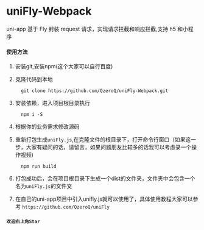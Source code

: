 # uniFly-Webpack

uni-app 基于 Fly 封装 request 请求，实现请求拦截和响应拦截,支持 h5 和小程序

#### 使用方法

1. 安装git,安装npm(这个大家可以自行百度)

2. 克隆代码到本地
   ```git
     git clone https://github.com/QzeroQ/uniFly-Webpack.git
   ```
3. 安装依赖，进入项目根目录执行
   ```git
     npm i -S
   ```
4. 根据你的业务需求修改源码

5. 重新打包生成`uniFly.js`,在克隆文件的根目录下，打开命令行窗口（如果这一步，大家有疑问的话，请留言，如果问题朋友比较多的话我可以考虑录一个操作视频)
   ```git
     npm run build
   ```
6. 打包成功后，会在项目根目录下生成一个dist的文件夹，文件夹中会包含一个名为`uniFly.js`的文件文
7. 在自己的uni-app项目中引入unifly.js就可以使用了，具体使用教程大家可以参考
`https://github.com/QzeroQ/uniFly`

#### `欢迎右上角Star`